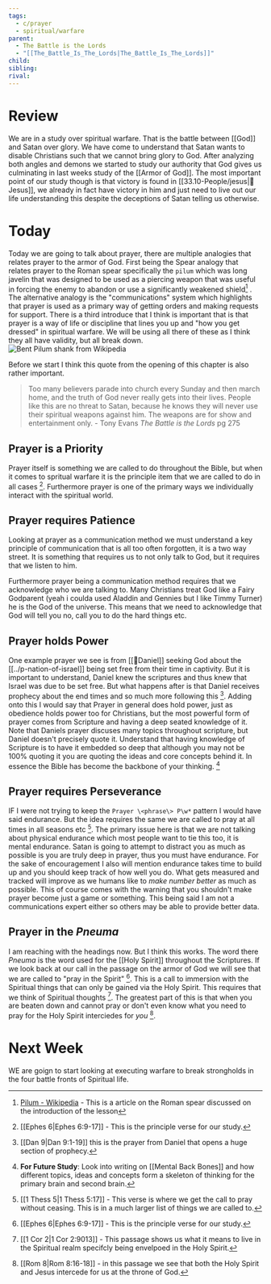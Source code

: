 ```yaml
---
tags:
  - c/prayer
  - spiritual/warfare
parent:
  - The Battle is the Lords
  - "[[The_Battle_Is_The_Lords|The_Battle_Is_The_Lords]]"
child:
sibling:
rival:
---
```

# Review
We are in a study over spiritual warfare. That is the battle between [[God]] and Satan over glory. We have come to understand that Satan wants to disable Christians such that we cannot bring glory to God.
After analyzing both angles and demons we started to study our authority that God gives us culminating in last weeks study of the [[Armor of God]].
The most important point of our study though is that victory is found in [[33.10-People/jesus|👼Jesus]], we already in fact have victory in him and just need to live out our life understanding this despite the deceptions of Satan telling us otherwise.

# Today
Today we are going to talk about prayer, there are multiple analogies that relates prayer to the armor of God. First being the Spear analogy that relates prayer to the Roman spear specifically the `pilum` which was long javelin that was designed to be used as a piercing weapon that was useful in forcing the enemy to abandon or use a significantly weakened shield[^cite1] . The alternative analogy is the "communications" system which highlights that prayer is used as a primary way of getting orders and making requests for support. There is a third introduce that I think is important that is that prayer is a way of life or discipline  that lines you up and "how you get dressed" in spiritual warfare. We will be using all there of these as I think they all have validity, but all break down.
![Bent Pilum shank from Wikipedia](https://upload.wikimedia.org/wikipedia/commons/thumb/d/d0/Bent_pilum_tip-transparent.png/220px-Bent_pilum_tip-transparent.png)

[^cite1]: [Pilum - Wikipedia](https://en.wikipedia.org/wiki/Pilum#:~:text=This%20was%20formerly%20called%20the,the%20cuirasses%20of%20the%20horse.) - This is a article on the Roman spear discussed on the introduction of the lesson

Before we start I think this quote from the opening of this chapter is also rather important.

>  Too many believers parade into church every Sunday and then march home, and the truth of God never really gets into their lives. People like this are no threat to Satan, because he knows they will never use their spiritual weapons against him. The weapons are for show and entertainment only.
\- Tony Evans *The Battle is the Lords* pg 275


## Prayer is a Priority
Prayer itself is something we are called to do throughout the Bible, but when it comes to spritual warfare it is the principle item that we are called to do in all cases [^b1]. Furthermore prayer is one of the primary ways we individually interact with the spiritual world. 

[^b1]: [[Ephes 6|Ephes 6:9-17]] - This is the principle verse for our study. 

## Prayer requires Patience
Looking at prayer as a communication method we must understand a key principle of communication that is all too often forgotten, it is a two way street. It is something that requires us to not only talk to God, but it requires that we listen to him. 

Furthermore prayer being a communication method requires that we acknowledge who we are talking to. Many Christians treat God like a Fairy Godparent (yeah i coulda used Aladdin and Gennies but I like Timmy Turner) he is the God of the universe. This means that we need to acknowledge that God will tell you no, call you to do the hard things etc.

## Prayer holds Power
One example prayer we see is from [[🧑Daniel]] seeking God about the [[../p-nation-of-israel]] being set free from their time in captivity. But it is important to understand, Daniel knew the scriptures and thus knew that Israel was due to be set free. But what happens after is that Daniel receives prophecy about the end times and so much more following this [^b2].
Adding onto this I would say that Prayer in general does hold power, just as obedience holds power too for Christians, but the most powerful form of prayer comes from Scripture and having a deep seated knowledge of it. Note that Daniels prayer discuses many topics throughout scripture, but Daniel doesn't precisely quote it. Understand that having knowledge of Scripture is to have it embedded so deep that although you may not be 100% quoting it you are quoting the ideas and core concepts behind it. In essence the Bible has become the backbone of your thinking. [^launchpoint1]

[^b2]: [[Dan 9|Dan 9:1-19]] this is the prayer from Daniel that opens a huge section of prophecy.
[^launchpoint1]: **For Future Study**: Look into writing on [[Mental Back Bones]] and how different topics, ideas and concepts form a skeleton of thinking for the primary brain and second brain.

## Prayer requires Perseverance
IF I were not trying to keep the `Prayer \<phrase\> P\w*` pattern I would have said endurance. But the idea requires the same we are called to pray at all times in all seasons etc [^b3]. The primary issue here is that we are not talking about physical endurance which most people want to tie this too, it is mental endurance. Satan is going to attempt to distract you as much as possible is you are truly deep in prayer, thus you must have endurance.
For the sake of encouragement I also will mention endurance takes time to build up and you should keep track of how well you do. What gets measured and tracked will improve as we humans like to *make number better* as much as possible. This of course comes with the warning that you shouldn't make prayer become just a game or something. This being said I am not a communications expert either so others may be able to provide better data.

[^b3]: [[1 Thess 5|1 Thess 5:17]] - This verse is where we get the call to pray without ceasing. This is in a much larger list of things we are called to.

## Prayer in the *Pneuma*
I am reaching with the headings now. But I think this works. The word there *Pneuma* is the word used for the [[Holy Spirit]] throughout the Scriptures. If we look back at our call in the passage on the armor of God we will see that we are called to "pray in  the Spirit" [^b1].  This is a call to immersion with the Spiritual things  that can only be gained via the Holy Spirit. This requires that we think of Spiritual thoughts [^b4].
The greatest part of this is that when you are beaten down and cannot pray or don't even know what you need to pray for the Holy Spirit interciedes for *you* [^b5].

[^b4]: [[1 Cor 2|1 Cor 2:9013]] - This passage shows us what it means to live in the Spiritual realm specifcly being envelpoed in the Holy Spirit.
[^b5]: [[Rom 8|Rom 8:16-18]]  - in this passage we see that both the Holy Spirit and Jesus intercede for us at the throne of God.
# Next Week
WE are goign to start looking at executing warfare to break strongholds in the four battle fronts of Spiritual life.